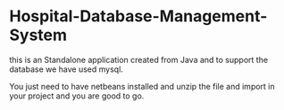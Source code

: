 # Hospital-Database-Management-System
this is an Standalone application created from Java and to support the database we have used mysql.

You just need to have netbeans installed and unzip the file and import in your project and you are good to go.
